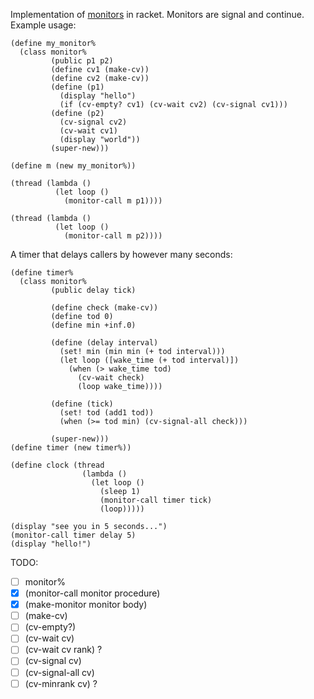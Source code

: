 Implementation of [monitors](https://en.wikipedia.org/wiki/Monitor_%28synchronization%29) in racket. Monitors are signal and continue.
Example usage:

    (define my_monitor%
      (class monitor%
             (public p1 p2)
             (define cv1 (make-cv))
             (define cv2 (make-cv))
             (define (p1)
               (display "hello")
               (if (cv-empty? cv1) (cv-wait cv2) (cv-signal cv1)))
             (define (p2)
               (cv-signal cv2)
               (cv-wait cv1)
               (display "world"))
             (super-new)))
    
    (define m (new my_monitor%))
    
    (thread (lambda ()
              (let loop ()
                (monitor-call m p1))))
    
    (thread (lambda ()
              (let loop ()
                (monitor-call m p2))))

A timer that delays callers by however many seconds:

    (define timer%
      (class monitor%
             (public delay tick)
    
             (define check (make-cv))
             (define tod 0)
             (define min +inf.0)
    
             (define (delay interval)
               (set! min (min min (+ tod interval)))
               (let loop ([wake_time (+ tod interval)])
                 (when (> wake_time tod)
                   (cv-wait check)
                   (loop wake_time))))
    
             (define (tick)
               (set! tod (add1 tod))
               (when (>= tod min) (cv-signal-all check)))
    
             (super-new)))
    (define timer (new timer%))
    
    (define clock (thread
                    (lambda ()
                      (let loop ()
                        (sleep 1)
                        (monitor-call timer tick)
                        (loop)))))
    
    (display "see you in 5 seconds...")
    (monitor-call timer delay 5)
    (display "hello!")

TODO:
 - [ ] monitor%
 - [x] \(monitor-call monitor procedure)
 - [x] \(make-monitor monitor body)
 - [ ] \(make-cv)
 - [ ] \(cv-empty?)
 - [ ] \(cv-wait cv)
 - [ ] \(cv-wait cv rank) ?
 - [ ] \(cv-signal cv)
 - [ ] \(cv-signal-all cv)
 - [ ] \(cv-minrank cv) ?
